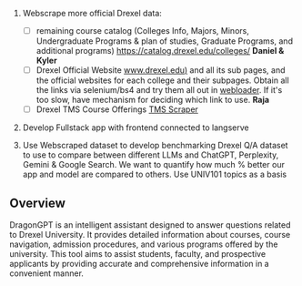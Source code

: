 1. Webscrape more official Drexel data:
   - [ ] remaining course catalog (Colleges Info, Majors, Minors, Undergraduate Programs & plan of studies, Graduate Programs, and additional programs) https://catalog.drexel.edu/colleges/
         **Daniel & Kyler**
   - [ ] Drexel Official Website [www.drexel.edu)](https://drexel.edu/) and all its sub pages, and the official websites for each college and their subpages. Obtain all the links via selenium/bs4 and try them all out in [webloader](https://python.langchain.com/v0.2/docs/integrations/document_loaders/web_base/). If it's too slow, have mechanism for deciding which link to use. **Raja**
   - [ ] Drexel TMS Course Offerings [TMS Scraper](https://github.com/Zohair-coder/drexel-scraper)
2. Develop Fullstack app with frontend connected to langserve

3. Use Webscraped dataset to develop benchmarking Drexel Q/A dataset to use to compare between different LLMs and ChatGPT, Perplexity, Gemini & Google Search. We want to quantify how much % better our app and model are compared to others. Use UNIV101 topics as a basis

## Overview

DragonGPT is an intelligent assistant designed to answer questions related to Drexel University. It provides detailed information about courses, course navigation, admission procedures, and various programs offered by the university. This tool aims to assist students, faculty, and prospective applicants by providing accurate and comprehensive information in a convenient manner.
